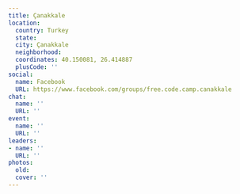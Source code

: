 ```yaml
---
title: Çanakkale
location:
  country: Turkey
  state: 
  city: Çanakkale
  neighborhood: 
  coordinates: 40.150081, 26.414887
  plusCode: ''
social:
  name: Facebook
  URL: https://www.facebook.com/groups/free.code.camp.canakkale
chat:
  name: ''
  URL: ''
event:
  name: ''
  URL: ''
leaders:
- name: ''
  URL: ''
photos:
  old: 
  cover: ''
---
```

